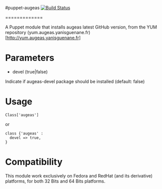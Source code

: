 #puppet-augeas [![Build Status](https://travis-ci.org/Spredzy/puppet-augeas.png)](https://travis-ci.org/Spredzy/puppet-augeas)

=============

A Puppet module that installs augeas latest GitHub version, from the YUM repository (yum.augeas.yanisguenane.fr)[http://yum.augeas.yanisguenane.fr]

# Parameters

* devel (true|false)

Indicate if augeas-devel package should be installed (default: false)


# Usage

    Class['augeas']

or

    class {'augeas' :
      devel => true,
    }

# Compatibility

This module work exclusively on Fedora and RedHat (and its derivative) platforms, for both 32 Bits and 64 Bits platforms.
